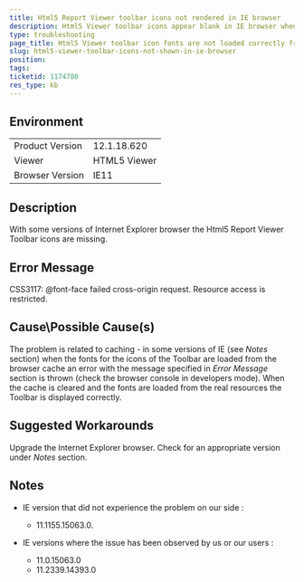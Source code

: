 ```yaml
---
title: Html5 Report Viewer toolbar icons not rendered in IE browser
description: Html5 Viewer toolbar icons appear blank in IE browser when loaded from cache
type: troubleshooting
page_title: Html5 Viewer toolbar icon fonts are not loaded correctly from IE browser cache
slug: html5-viewer-toolbar-icons-not-shown-in-ie-browser
position: 
tags: 
ticketid: 1174780
res_type: kb
---
```


## Environment
<table>
	<tr>
		<td>Product Version</td>
		<td>12.1.18.620</td>
	</tr>
	<tr>
		<td>Viewer</td>
		<td>HTML5 Viewer</td>
	</tr>
	<tr>
		<td>Browser Version</td>
		<td>IE11</td>
	</tr>
</table>


## Description
With some versions of Internet Explorer browser the Html5 Report Viewer Toolbar icons are missing.

## Error Message
CSS3117: @font-face failed cross-origin request. Resource access is restricted.

## Cause\Possible Cause(s)
The problem is related to caching - in some versions of IE (see _Notes_ section) when the fonts for the icons of the Toolbar are loaded from the browser cache an error with the message specified in _Error Message_ section is thrown (check the browser console in developers mode). When the cache is cleared and the fonts are loaded from the real resources the Toolbar is displayed correctly.  

## Suggested Workarounds
Upgrade the Internet Explorer browser. Check for an appropriate version under _Notes_ section.

## Notes
* IE version that did not experience the problem on our side :
    + 11.1155.15063.0.

* IE versions where the issue has been observed by us or our users :
    - 11.0.15063.0    
    - 11.2339.14393.0
